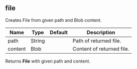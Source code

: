 ## file

Creates File from given path and Blob content.

 | Name | Type | Default | Description |
 | ---- | ---- | ------- | ----------- |
 | path | String |   | Path of returned file. |
 | content | Blob |   | Content of returned file. |

Returns __File__ with given path and content.

